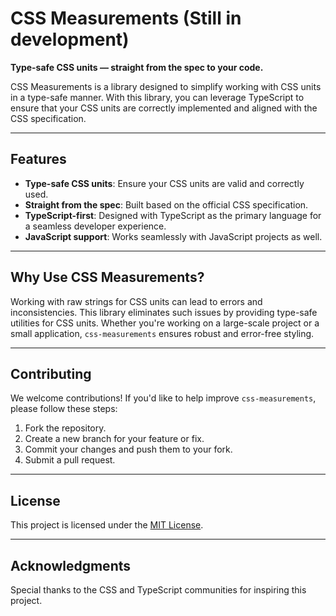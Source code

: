 # CSS Measurements (Still in development)

**Type-safe CSS units — straight from the spec to your code.**

CSS Measurements is a library designed to simplify working with CSS units in a type-safe manner. With this library, you can leverage TypeScript to ensure that your CSS units are correctly implemented and aligned with the CSS specification.

---

## Features

- **Type-safe CSS units**: Ensure your CSS units are valid and correctly used.
- **Straight from the spec**: Built based on the official CSS specification.
- **TypeScript-first**: Designed with TypeScript as the primary language for a seamless developer experience.
- **JavaScript support**: Works seamlessly with JavaScript projects as well.

---


## Why Use CSS Measurements?

Working with raw strings for CSS units can lead to errors and inconsistencies. This library eliminates such issues by providing type-safe utilities for CSS units. Whether you're working on a large-scale project or a small application, `css-measurements` ensures robust and error-free styling.

---

## Contributing

We welcome contributions! If you'd like to help improve `css-measurements`, please follow these steps:

1. Fork the repository.
2. Create a new branch for your feature or fix.
3. Commit your changes and push them to your fork.
4. Submit a pull request.

---

## License

This project is licensed under the [MIT License](./LICENSE).

---

## Acknowledgments

Special thanks to the CSS and TypeScript communities for inspiring this project.
